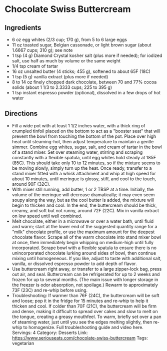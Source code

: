 # Chocolate Swiss Buttercream
## Ingredients
- 6 oz egg whites (2/3 cup; 170 g), from 5 to 6 large eggs
- 11 oz toasted sugar, Belgian cassonade, or light brown sugar (about 1.6667 cups; 310 g); see note
- 1 tsp (4 g) Diamond Crystal kosher salt (plus more if needed); for iodized salt, use half as much by volume or the same weight
- 1/4 tsp cream of tartar
- 16 oz unsalted butter (4 sticks; 455 g), softened to about 65F (18C)
- 1 tsp (5 g) vanilla extract (plus more if needed)
- 8 to 14 oz finely chopped dark chocolate, between 70 and 77% cocoa solids (about 1 1/3 to 2.3333 cups; 225 to 395 g)
- 1 tsp instant espresso powder (optional), dissolved in a few drops of hot water
## Directions
- Fill a wide pot with at least 1 1/2 inches water, with a thick ring of crumpled tinfoil placed on the bottom to act as a "booster seat" that will prevent the bowl from touching the bottom of the pot. Place over high heat until steaming-hot, then adjust temperature to maintain a gentle simmer. Combine egg whites, sugar, salt, and cream of tartar in the bowl of a stand mixer. Set over steaming water, stirring and scraping constantly with a flexible spatula, until egg whites hold steady at 185F (85C). This should take only 10 to 12 minutes, so if the mixture seems to be moving slowly, simply turn up the heat. Once ready, transfer to a stand mixer fitted with a whisk attachment and whip at high speed for about 10 minutes, until meringue is glossy, stiff, and cool to the touch, around 90F (32C).
- With mixer still running, add butter, 1 or 2 TBSP at a time. Initially, the volume of the meringue will decrease dramatically; it may even seem soupy along the way, but as the cool butter is added, the mixture will begin to thicken and cool. In the end, the buttercream should be thick, creamy, and soft but not runny, around 72F (22C). Mix in vanilla extract on low speed until well combined.
- Melt chocolate, either in a microwave or over a water bath, until fluid and warm; start at the lower end of the suggested quantity range for a "milk" chocolate profile, or use the maximum amount for the deepest chocolate flavor. Scrape all of the warm chocolate into stand mixer bowl at once, then immediately begin whipping on medium-high until fully incorporated. Scrape bowl with a flexible spatula to ensure there is no unincorporated chocolate lurking around sides of bowl, then continue mixing until homogeneous. If you like, adjust to taste with additional salt, vanilla, or dissolved espresso powder to add depth of flavor.
- Use buttercream right away, or transfer to a large zipper-lock bag, press out air, and seal. Buttercream can be refrigerated for up to 2 weeks and frozen for up to several months. (The main issue with longer storage in the freezer is odor absorption, not spoilage.) Rewarm to approximately 73F (23C) and re-whip before using.
- Troubleshooting: If warmer than 76F (24C), the buttercream will be soft and loose; pop it in the fridge for 15 minutes and re-whip to help it thicken and cool. If colder than 70F (21C), the buttercream will be firm and dense, making it difficult to spread over cakes and slow to melt on the tongue, creating a greasy mouthfeel. To warm, briefly set over a pan of steaming water, just until you see the edges melting slightly, then re-whip to homogenize. Full troubleshooting guide and video here.
Servings: 4
Category: Desserts
Link: https://www.seriouseats.com/chocolate-swiss-buttercream
Tags: vegetarian
